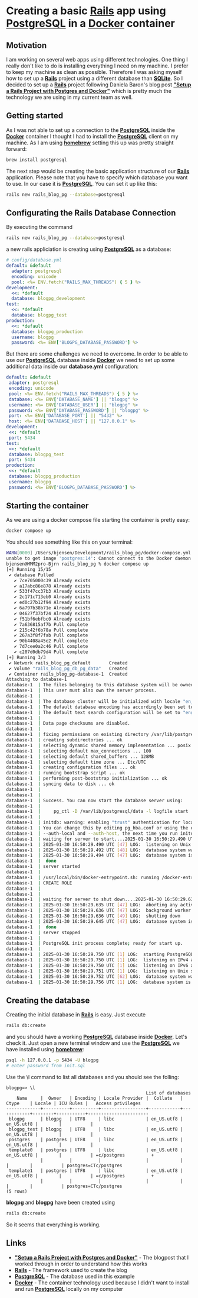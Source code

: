 # Creating a basic [Rails](https://github.com/rails/rails) app using [PostgreSQL](https://www.postgresql.org/) in a [Docker](https://www.docker.com/) container

## Motivation ##
I am working on several web apps using different technologies. One thing I really don't like to do is installing everything I need on my machine. I prefer to keep my machine as clean as possible. Therefore I was asking myself how to set up a [**Rails**](https://github.com/rails/rails) project using a different database than [**SQLite**](https://www.sqlite.org/). So I decided to set up a [**Rails**](https://github.com/rails/rails) project following Daniela Baron's blog post [**"Setup a Rails Project with Postgres and Docker"**](https://danielabaron.me/blog/rails-postgres-docker/) which is pretty much the technology we are using in my current team as well.

## Getting started ##
As I was not able to set up a connection to the [**PostgreSQL**](https://www.postgresql.org/) inside the [**Docker**](https://www.docker.com/) container I thought I had to install the [**PostgreSQL**](https://www.postgresql.org/) client on my machine. As I am using [**homebrew**](https://brew.sh/) setting this up was pretty straight forward:

```bash
brew install postgresql
```

The next step would be creating the basic application structure of our [**Rails**](https://github.com/rails/rails) application. Please note that you have to specify which database you want to use. In our case it is  [**PostgreSQL**](https://www.postgresql.org/). You can set it up like this:

```bash
rails new rails_blog_pg --database=postgresql
```

## Configurating the Rails Database Connection ##
By executing the command

```bash
rails new rails_blog_pg --database=postgresql
```

a new rails appliciation is creating using [**PostgreSQL**](https://www.postgresql.org/) as a database:

```yml
# config/database.yml
default: &default
  adapter: postgresql
  encoding: unicode
  pool: <%= ENV.fetch("RAILS_MAX_THREADS") { 5 } %>
development:
  <<: *default
  database: blogpg_development
test:
  <<: *default
  database: blogpg_test
production:
  <<: *default
  database: blogpg_production
  username: blogpg
  password: <%= ENV['BLOGPG_DATABASE_PASSWORD'] %>
```

 But there are some challenges we need to overcome. In order to be able to use our [**PostgreSQL**](https://www.postgresql.org/) database inside [**Docker**](https://www.docker.com/) we need to set up some additional data inside our **database.yml** configuration:

 ```yml
 default: &default
  adapter: postgresql
  encoding: unicode
  pool: <%= ENV.fetch("RAILS_MAX_THREADS") { 5 } %>
  database: <%= ENV['DATABASE_NAME'] || "blogpg" %>
  username: <%= ENV['DATABASE_USER'] || "blogpg" %>
  password: <%= ENV['DATABASE_PASSWORD'] || "blogpg" %>
  port: <%= ENV['DATABASE_PORT'] || "5432" %>
  host: <%= ENV['DATABASE_HOST'] || "127.0.0.1" %>
development:
  <<: *default
  port: 5434
test:
  <<: *default
  database: blogpg_test
  port: 5434
production:
  <<: *default
  database: blogpg_production
  username: blogpg
  password: <%= ENV['BLOGPG_DATABASE_PASSWORD'] %>
 ```

## Starting the container ##
As we are using a docker compose file starting the container is pretty easy:

```bash
docker compose up
```

You should see something like this on your terminal:

```bash
WARN[0000] /Users/bjensen/Development/rails_blog_pg/docker-compose.yml: the attribute `version` is obsolete, it will be ignored, please remove it to avoid potential confusion 
unable to get image 'postgres:14': Cannot connect to the Docker daemon at unix:///Users/bjensen/.docker/run/docker.sock. Is the docker daemon running?
bjensen@MMM2pro-Bjrn rails_blog_pg % docker compose up
[+] Running 15/15
 ✔ database Pulled                                                                                                                                                                    7.9s 
   ✔ 7ce705000c39 Already exists                                                                                                                                                      0.0s 
   ✔ a17abc86e878 Already exists                                                                                                                                                      0.0s 
   ✔ 533f47cc37b3 Already exists                                                                                                                                                      0.0s 
   ✔ 2c171c713eb0 Already exists                                                                                                                                                      0.0s 
   ✔ ed0c27b12f94 Already exists                                                                                                                                                      0.0s 
   ✔ 6a797b38b71e Already exists                                                                                                                                                      0.0s 
   ✔ 04627f37bf24 Already exists                                                                                                                                                      0.0s 
   ✔ f51bf6ebfbc0 Already exists                                                                                                                                                      0.0s 
   ✔ 7a636815af7b Pull complete                                                                                                                                                       5.9s 
   ✔ 215c42f6b78a Pull complete                                                                                                                                                       5.9s 
   ✔ 267a3f8f7fab Pull complete                                                                                                                                                       5.9s 
   ✔ 90b4408a45e2 Pull complete                                                                                                                                                       5.9s 
   ✔ 7d7cee0a2c46 Pull complete                                                                                                                                                       5.9s 
   ✔ c207d0db79d4 Pull complete                                                                                                                                                       5.9s 
[+] Running 3/3
 ✔ Network rails_blog_pg_default       Created                                                                                                                                        0.0s 
 ✔ Volume "rails_blog_pg_db_pg_data"   Created                                                                                                                                        0.0s 
 ✔ Container rails_blog_pg-database-1  Created                                                                                                                                        0.2s 
Attaching to database-1
database-1  | The files belonging to this database system will be owned by user "postgres".
database-1  | This user must also own the server process.
database-1  | 
database-1  | The database cluster will be initialized with locale "en_US.utf8".
database-1  | The default database encoding has accordingly been set to "UTF8".
database-1  | The default text search configuration will be set to "english".
database-1  | 
database-1  | Data page checksums are disabled.
database-1  | 
database-1  | fixing permissions on existing directory /var/lib/postgresql/data ... ok
database-1  | creating subdirectories ... ok
database-1  | selecting dynamic shared memory implementation ... posix
database-1  | selecting default max_connections ... 100
database-1  | selecting default shared_buffers ... 128MB
database-1  | selecting default time zone ... Etc/UTC
database-1  | creating configuration files ... ok
database-1  | running bootstrap script ... ok
database-1  | performing post-bootstrap initialization ... ok
database-1  | syncing data to disk ... ok
database-1  | 
database-1  | 
database-1  | Success. You can now start the database server using:
database-1  | 
database-1  |     pg_ctl -D /var/lib/postgresql/data -l logfile start
database-1  | 
database-1  | initdb: warning: enabling "trust" authentication for local connections
database-1  | You can change this by editing pg_hba.conf or using the option -A, or
database-1  | --auth-local and --auth-host, the next time you run initdb.
database-1  | waiting for server to start....2025-01-30 16:50:29.490 UTC [47] LOG:  starting PostgreSQL 14.15 (Debian 14.15-1.pgdg120+1) on aarch64-unknown-linux-gnu, compiled by gcc (Debian 12.2.0-14) 12.2.0, 64-bit
database-1  | 2025-01-30 16:50:29.490 UTC [47] LOG:  listening on Unix socket "/var/run/postgresql/.s.PGSQL.5432"
database-1  | 2025-01-30 16:50:29.492 UTC [48] LOG:  database system was shut down at 2025-01-30 16:50:29 UTC
database-1  | 2025-01-30 16:50:29.494 UTC [47] LOG:  database system is ready to accept connections
database-1  |  done
database-1  | server started
database-1  | 
database-1  | /usr/local/bin/docker-entrypoint.sh: running /docker-entrypoint-initdb.d/init.sql
database-1  | CREATE ROLE
database-1  | 
database-1  | 
database-1  | waiting for server to shut down....2025-01-30 16:50:29.634 UTC [47] LOG:  received fast shutdown request
database-1  | 2025-01-30 16:50:29.635 UTC [47] LOG:  aborting any active transactions
database-1  | 2025-01-30 16:50:29.636 UTC [47] LOG:  background worker "logical replication launcher" (PID 54) exited with exit code 1
database-1  | 2025-01-30 16:50:29.636 UTC [49] LOG:  shutting down
database-1  | 2025-01-30 16:50:29.645 UTC [47] LOG:  database system is shut down
database-1  |  done
database-1  | server stopped
database-1  | 
database-1  | PostgreSQL init process complete; ready for start up.
database-1  | 
database-1  | 2025-01-30 16:50:29.750 UTC [1] LOG:  starting PostgreSQL 14.15 (Debian 14.15-1.pgdg120+1) on aarch64-unknown-linux-gnu, compiled by gcc (Debian 12.2.0-14) 12.2.0, 64-bit
database-1  | 2025-01-30 16:50:29.750 UTC [1] LOG:  listening on IPv4 address "0.0.0.0", port 5432
database-1  | 2025-01-30 16:50:29.750 UTC [1] LOG:  listening on IPv6 address "::", port 5432
database-1  | 2025-01-30 16:50:29.751 UTC [1] LOG:  listening on Unix socket "/var/run/postgresql/.s.PGSQL.5432"
database-1  | 2025-01-30 16:50:29.752 UTC [62] LOG:  database system was shut down at 2025-01-30 16:50:29 UTC
database-1  | 2025-01-30 16:50:29.756 UTC [1] LOG:  database system is ready to accept connections
```

## Creating the database ##
Creating the initial database in [**Rails**](https://github.com/rails/rails) is easy. Just execute

```bash
rails db:create
```

and you should have a working [**PostgreSQL**](https://www.postgresql.org/) database inside [**Docker**](https://www.docker.com/). Let's check it. Just open a new terminal window and use the [**PostgreSQL**](https://www.postgresql.org/) we have installed using [**homebrew**](https://brew.sh/):

```bash
psql -h 127.0.0.1 -p 5434 -U blogpg
# enter password from init.sql
```

Use the \l command to list all databases and you should see the folling:

```
blogpg=> \l
                                                     List of databases
    Name     |  Owner   | Encoding | Locale Provider |  Collate   |   Ctype    | Locale | ICU Rules |   Access privileges   
-------------+----------+----------+-----------------+------------+------------+--------+-----------+-----------------------
 blogpg      | blogpg   | UTF8     | libc            | en_US.utf8 | en_US.utf8 |        |           | 
 blogpg_test | blogpg   | UTF8     | libc            | en_US.utf8 | en_US.utf8 |        |           | 
 postgres    | postgres | UTF8     | libc            | en_US.utf8 | en_US.utf8 |        |           | 
 template0   | postgres | UTF8     | libc            | en_US.utf8 | en_US.utf8 |        |           | =c/postgres          +
             |          |          |                 |            |            |        |           | postgres=CTc/postgres
 template1   | postgres | UTF8     | libc            | en_US.utf8 | en_US.utf8 |        |           | =c/postgres          +
             |          |          |                 |            |            |        |           | postgres=CTc/postgres
(5 rows)
```

**blogpg** and **blogpg** have been created using

```bash
rails db:create
```

So it seems that everything is working.

## Links
- [**"Setup a Rails Project with Postgres and Docker"**](https://danielabaron.me/blog/rails-postgres-docker/) - The blogpost that I worked through in order to understand how this works
- [**Rails**](https://github.com/rails/rails) - The framework used to create the blog
- [**PostgreSQL**](https://www.postgresql.org/) - The database used in this example
- [**Docker**](https://www.docker.com/) - The container technology used because I didn't want to install and run [**PostgreSQL**](https://www.postgresql.org/) locally on my computer
